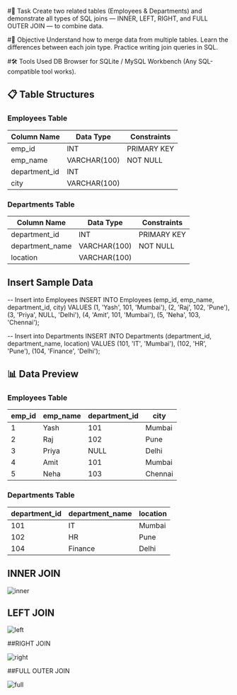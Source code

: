 

#📌 Task
Create two related tables (Employees & Departments) and demonstrate all types of SQL joins — INNER, LEFT, RIGHT, and FULL OUTER JOIN — to combine data.

#🎯 Objective
Understand how to merge data from multiple tables.
Learn the differences between each join type.
Practice writing join queries in SQL.

#🛠 Tools Used
DB Browser for SQLite / MySQL Workbench (Any SQL-compatible tool works).

## 📋 Table Structures

### Employees Table
| Column Name   | Data Type     | Constraints  |
|---------------|--------------|--------------|
| emp_id        | INT          | PRIMARY KEY  |
| emp_name      | VARCHAR(100) | NOT NULL     |
| department_id | INT          |              |
| city          | VARCHAR(100) |              |

### Departments Table
| Column Name     | Data Type     | Constraints  |
|-----------------|--------------|--------------|
| department_id   | INT          | PRIMARY KEY  |
| department_name | VARCHAR(100) | NOT NULL     |
| location        | VARCHAR(100) |              |

##  Insert Sample Data

-- Insert into Employees
INSERT INTO Employees (emp_id, emp_name, department_id, city) VALUES
(1, 'Yash', 101, 'Mumbai'),
(2, 'Raj', 102, 'Pune'),
(3, 'Priya', NULL, 'Delhi'),
(4, 'Amit', 101, 'Mumbai'),
(5, 'Neha', 103, 'Chennai');

-- Insert into Departments
INSERT INTO Departments (department_id, department_name, location) VALUES
(101, 'IT', 'Mumbai'),
(102, 'HR', 'Pune'),
(104, 'Finance', 'Delhi');

## 📊 Data Preview

### Employees Table
| emp_id | emp_name | department_id | city    |
|--------|----------|---------------|---------|
| 1      | Yash     | 101           | Mumbai  |
| 2      | Raj      | 102           | Pune    |
| 3      | Priya    | NULL          | Delhi   |
| 4      | Amit     | 101           | Mumbai  |
| 5      | Neha     | 103           | Chennai |

### Departments Table
| department_id | department_name | location |
|---------------|-----------------|----------|
| 101           | IT              | Mumbai   |
| 102           | HR              | Pune     |
| 104           | Finance         | Delhi    |


## INNER JOIN 

![inner](https://github.com/user-attachments/assets/2c5d905f-1c7e-4b67-84c3-c1a01f47500d)

## LEFT JOIN

![left](https://github.com/user-attachments/assets/13d2ec6c-adee-420c-827f-84cd96b6641c)

##RIGHT JOIN

![right](https://github.com/user-attachments/assets/ad8f68b3-e362-49df-a4b7-5a13ac756cdf)

##FULL OUTER JOIN


![full](https://github.com/user-attachments/assets/a5ac91eb-8bd5-43b2-bcf5-99d8cd3f8bb4)














